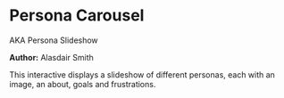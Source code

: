 # Persona Carousel

AKA Persona Slideshow

**Author:** Alasdair Smith

This interactive displays a slideshow of different personas, each with an image, an about, goals and frustrations.

